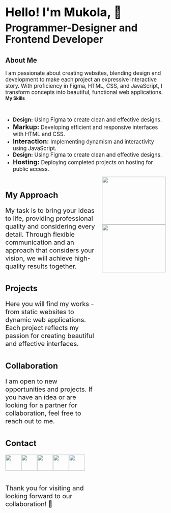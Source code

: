 <body class="body">
    <div class="section">
       <div class="w-layout-blockcontainer container w-container">
          <div class="wrap_main" style="display: flex;">
             <div class="wrap_main_text" style="max-width: 30em">
                <div class="text_h1"style="color: black;
                margin-top: 1.25rem;
                margin-bottom: .625rem;
                font-size: 2.375rem;
                font-weight: 700;
                line-height: 2.75rem;" ><strong>Hello! I&#x27;m Mukola, 👋</strong></div>
                <div class="text_h2" style="font-size: 2rem;
                font-weight: 700;
                line-height: 2.25rem;"><strong>Programmer-Designer and Frontend Developer</strong></div></div>
             </div>
             <img src="https://ltdfoto.ru/images/2024/01/13/young-man.jpg" loading="lazy" alt="" class="image-4" style="z-index: -1;
            style="width: 200px; height: 150px;"
             opacity: 1;
             object-fit: fill;
             display: block;
             position: static;
             top: 0%;
             bottom: auto;
             left: auto;
             right: 0%;">
          </div>
          <div class="s30" style="height: 2.5em;"></div>
          <div class="text_h3" style="font-size: 1.5em;
          font-weight: 700;"><strong>About Me</strong></div>
          <div class="s10" style="height: 1.25em"></div>
          <div class="text_content" style="max-width: 50em;
          font-size: 1.2em;">I am passionate about creating websites, blending design and development to make each project an expressive interactive story. With proficiency in Figma, HTML, CSS, and JavaScript, I transform concepts into beautiful, functional web applications.</div>
          <div class="s30"style="height: 2.5em; ></div>
          <div class="text_h3" style="font-size: 1.5em;
          font-weight: 700;"><strong>My Skills</strong><br></div>
          <div class="s10"  style="height: 1.25em"></div>
          <ul role="list" class="list">
             <li class="text_list" style="font-size: 1.2em;"><strong>Design:</strong> Using Figma to create clean and effective designs.</li>
             <li class="text_list" style="font-size: 1.2em;"><strong class="text_list" style="font-size: 1.2em;">Markup:</strong> <span>Developing efficient and responsive interfaces with HTML and CSS.</span></li>
             <li class="text_list" style="font-size: 1.2em;"><strong class="text_list" style="font-size: 1.2em;">Interaction: </strong>Implementing dynamism and interactivity using JavaScript.</li>
             <li class="text_list" style="font-size: 1.2em;"><strong>Design:</strong> Using Figma to create clean and effective designs.</li>
             <li class="text_list" style="font-size: 1.2em;"><strong class="text_list" style="font-size: 1.2em;">Hosting: </strong>Deploying completed projects on hosting for public access.</li>
          </ul>
          <div class="wrap_text_image" style="grid-column-gap: 10px;
          grid-row-gap: 10px;
          display: flex;">
             <div class="wrap_text_content" style="max-width: 50em;
             font-size: 1.2em;">
                <div class="s30" style="height: 2.5em;"></div>
                <div class="text_h3" style="font-size: 1.5em;
                font-weight: 700;"><strong>My Approach</strong><br></div>
                <div class="s10" style="height: 1.25em"></div>
                <div class="text_content" style="max-width: 50em;
                font-size: 1.2em;">My task is to bring your ideas to life, providing professional quality and considering every detail. Through flexible communication and an approach that considers your vision, we will achieve high-quality results together.</div>
                <div class="wraper_con">
                   <div class="s30" style="height: 2.5em;"></div>
                   <div class="text_h3" style="font-size: 1.5em;
                   font-weight: 700;"><strong>Projects</strong><br></div>
                   <div class="s10" style="height: 1.25em"></div>
                   <div class="text_content" style="max-width: 50em;
                   font-size: 1.2em;">Here you will find my works - from static websites to dynamic web applications. Each project reflects my passion for creating beautiful and effective interfaces.</div>
                </div>
                <div class="wraper_con">
                   <div class="s30" style="height: 2.5em;"></div>
                   <div class="text_h3" style="font-size: 1.5em;
                   font-weight: 700;"><strong>Collaboration</strong><br></div>
                   <div class="s10" style="height: 1.25em"></div>
                   <div class="text_content" style="max-width: 50em;
                   font-size: 1.2em;">I am open to new opportunities and projects. If you have an idea or are looking for a partner for collaboration, feel free to reach out to me.</div>
                </div>
                <div class="wraper_con">
                   <div class="s30" style="height: 2.5em;"></div>
                   <div class="text_h3" style="font-size: 1.5em;
                   font-weight: 700;"><strong>Contact</strong><br></div>
                   <div class="s10" style="height: 1.25em"></div>
                   <div class="icon_wrapper" style="flex-flow: wrap;
                   justify-content: flex-start;
                   align-items: flex-start;
                   display: flex;"><a href="https://www.instagram.com/web_olimp" class="soc_link w-inline-block"><img src="https://ltdfoto.ru/images/2024/01/13/instagram_4138124-1.png" loading="lazy" alt="" class="icon_item" style="width: 50px; height: 50px;"></a><a href="https://t.me/Web_Olimp" class="soc_link w-inline-block"><img src="https://ltdfoto.ru/images/2024/01/13/whatsapp_4138132.png" loading="lazy" alt="" class="icon_item" style="width: 50px; height: 50px"></a><a href="https://www.pinterest.com/WebOlimp/" class="soc_link w-inline-block"><img src="https://ltdfoto.ru/images/2024/01/13/pinterest_4138141.png" loading="lazy" alt="" class="icon_item" style="width: 50px; height: 50px"></a><a href="https://www.youtube.com/@WebOlimp." class="soc_link w-inline-block"><img src="https://ltdfoto.ru/images/2024/01/13/youtube_4138134.png" loading="lazy" alt="" class="icon_item" style="width: 50px; height: 50px"></a><a href="https://www.behance.net/DenkoMuk" class="soc_link w-inline-block"><img src="https://ltdfoto.ru/images/2024/01/13/behance_3621439.png" loading="lazy" alt="" class="icon_item" style="width: 50px; height: 50px"></a></div>
                </div>
                <div class="s30" style="height: 2.5em;"></div>
                <div class="text_content" style="max-width: 50em;
                font-size: 1.2em;">Thank you for visiting and looking forward to our collaboration! 🚀</div>
             </div>
             <div class="wrap_image"><img src="https://ltdfoto.ru/images/2024/01/13/html.jpg" loading="lazy" alt="" class="pik1" style="width: 200px; height: 150px;" >       <img src="https://ltdfoto.ru/images/2024/01/13/webw.jpg" loading="lazy" alt="" class="pik2" style="width: 200px; height: 150px;"></div>
          </div>
       </div>
    </div>
